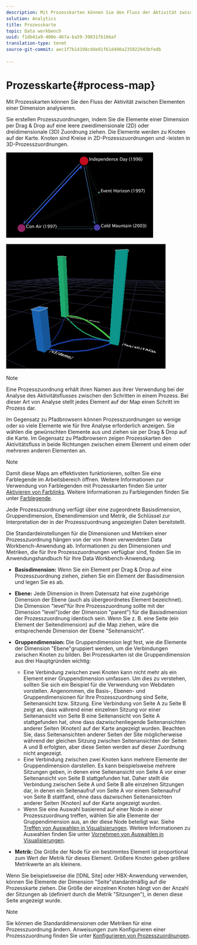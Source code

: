 ```yaml
---
description: Mit Prozesskarten können Sie den Fluss der Aktivität zwischen Elementen einer Dimension analysieren.
solution: Analytics
title: Prozesskarte
topic: Data workbench
uuid: f1db41a9-400e-467a-ba59-39831fb166af
translation-type: tm+mt
source-git-commit: aec1f7b14198cdde91f61d490a235022943bfedb

---
```



# Prozesskarte{#process-map}

Mit Prozesskarten können Sie den Fluss der Aktivität zwischen Elementen einer Dimension analysieren.

Sie erstellen Prozesszuordnungen, indem Sie die Elemente einer Dimension per Drag &amp; Drop auf eine leere zweidimensionale (2D) oder dreidimensionale (3D) Zuordnung ziehen. Die Elemente werden zu Knoten auf der Karte. Knoten sind Kreise in 2D-Prozesszuordnungen und -leisten in 3D-Prozesszuordnungen.

![](assets/vis_2DProcessMap.png)

![](assets/vis_3DProcessMap.png)

>[!NOTE]
>
>Eine Prozesszuordnung erhält ihren Namen aus ihrer Verwendung bei der Analyse des Aktivitätsflusses zwischen den Schritten in einem Prozess. Bei dieser Art von Analyse stellt jedes Element auf der Map einen Schritt im Prozess dar.

Im Gegensatz zu Pfadbrowsern können Prozesszuordnungen so wenige oder so viele Elemente wie für Ihre Analyse erforderlich anzeigen. Sie wählen die gewünschten Elemente aus und ziehen sie per Drag &amp; Drop auf die Karte. Im Gegensatz zu Pfadbrowsern zeigen Prozesskarten den Aktivitätsfluss in beide Richtungen zwischen einem Element und einem oder mehreren anderen Elementen an.

>[!NOTE]
>
>Damit diese Maps am effektivsten funktionieren, sollten Sie eine Farblegende im Arbeitsbereich öffnen. Weitere Informationen zur Verwendung von Farblegenden mit Prozesskarten finden Sie unter [Aktivieren von Farblinks](../../../../home/c-get-started/c-analysis-vis/c-proc-maps/c-act-color-lnks.md#concept-2c9b9f67f2bd4cd7a5431fa21c094edc). Weitere Informationen zu Farblegenden finden Sie unter [Farblegende](../../../../home/c-get-started/c-analysis-vis/c-legends/c-color-leg.md#concept-f84d51dc0d6547f981d0642fc2d01358).

Jede Prozesszuordnung verfügt über eine zugeordnete Basisdimension, Gruppendimension, Ebenendimension und Metrik, die Schlüssel zur Interpretation der in der Prozesszuordnung angezeigten Daten bereitstellt.

Die Standardeinstellungen für die Dimensionen und Metriken einer Prozesszuordnung hängen von der von Ihnen verwendeten Data Workbench-Anwendung ab. Informationen zu den Dimensionen und Metriken, die für Ihre Prozesszuordnungen verfügbar sind, finden Sie im Anwendungshandbuch für Ihre Data Workbench-Anwendung.

* **Basisdimension:** Wenn Sie ein Element per Drag &amp; Drop auf eine Prozesszuordnung ziehen, ziehen Sie ein Element der Basisdimension und legen Sie es ab.
* **Ebene:** Jede Dimension in Ihrem Datensatz hat eine zugehörige Dimension der Ebene (auch als übergeordnetes Element bezeichnet). Die Dimension &quot;level&quot;für Ihre Prozesszuordnung sollte mit der Dimension &quot;level&quot;(oder der Dimension &quot;parent&quot;) für die Basisdimension der Prozesszuordnung identisch sein. Wenn Sie z. B. eine Seite (ein Element der Seitendimension) auf die Map ziehen, wäre die entsprechende Dimension der Ebene &quot;Seitenansicht&quot;.
* **Gruppendimension:** Die Gruppendimension legt fest, wie die Elemente der Dimension &quot;Ebene&quot;gruppiert werden, um die Verbindungen zwischen Knoten zu bilden. Bei Prozesskarten ist die Gruppendimension aus drei Hauptgründen wichtig:

   * Eine Verbindung zwischen zwei Knoten kann nicht mehr als ein Element einer Gruppendimension umfassen. Um dies zu verstehen, sollten Sie sich ein Beispiel für die Verwendung von Webdaten vorstellen. Angenommen, die Basis-, Ebenen- und Gruppendimensionen für Ihre Prozesszuordnung sind Seite, Seitenansicht bzw. Sitzung. Eine Verbindung von Seite A zu Seite B zeigt an, dass während einer einzelnen Sitzung vor einer Seitenansicht von Seite B eine Seitenansicht von Seite A stattgefunden hat, ohne dass dazwischenliegende Seitenansichten anderer Seiten (Knoten) auf der Karte angezeigt wurden. Beachten Sie, dass Seitenansichten anderer Seiten der Site möglicherweise während der gleichen Sitzung zwischen Seitenansichten der Seiten A und B erfolgten, aber diese Seiten werden auf dieser Zuordnung nicht angezeigt.
   * Eine Verbindung zwischen zwei Knoten kann mehrere Elemente der Gruppendimension darstellen. Es kann beispielsweise mehrere Sitzungen geben, in denen eine Seitenansicht von Seite A vor einer Seitenansicht von Seite B stattgefunden hat. Daher stellt die Verbindung zwischen Seite A und Seite B alle einzelnen Sitzungen dar, in denen ein Seitenaufruf von Seite A vor einem Seitenaufruf von Seite B stattfand, ohne dass dazwischen Seitenansichten anderer Seiten (Knoten) auf der Karte angezeigt wurden.
   * Wenn Sie eine Auswahl basierend auf einer Node in einer Prozesszuordnung treffen, wählen Sie alle Elemente der Gruppendimension aus, an der diese Node beteiligt war. Siehe [Treffen von Auswahlen in Visualisierungen](../../../../home/c-get-started/c-vis/c-sel-vis/c-sel-vis.md#concept-012870ec22c7476e9afbf3b8b2515746). Weitere Informationen zu Auswahlen finden Sie unter [Vornehmen von Auswahlen in Visualisierungen](../../../../home/c-get-started/c-vis/c-sel-vis/c-sel-vis.md#concept-012870ec22c7476e9afbf3b8b2515746).

* **Metrik:** Die Größe der Node für ein bestimmtes Element ist proportional zum Wert der Metrik für dieses Element. Größere Knoten geben größere Metrikwerte an als kleinere.

Wenn Sie beispielsweise die [!DNL Site] oder HBX-Anwendung verwenden, können Sie Elemente der Dimension &quot;Seite&quot;standardmäßig auf die Prozesskarte ziehen. Die Größe der einzelnen Knoten hängt von der Anzahl der Sitzungen ab (definiert durch die Metrik &quot;Sitzungen&quot;), in denen diese Seite angezeigt wurde.

>[!NOTE]
>
>Sie können die Standarddimensionen oder Metriken für eine Prozesszuordnung ändern. Anweisungen zum Konfigurieren einer Prozesszuordnung finden Sie unter [Konfigurieren von Prozesszuordnungen](../../../../home/c-get-started/c-intf-anlys-ftrs/t-config-proc-maps.md#task-4a95730b18a14bc790a77c013832b2d6).

